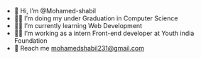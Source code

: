 - 👋 Hi, I’m @Mohamed-shabil
- 👨‍🎓 I’m doing my under Graduation in Computer Science
- 👨‍💻 I’m currently learning Web Development
- 👩‍🔧 I’m working as a intern Front-end developer at Youth india Foundation
- 📱 Reach me <mohamedshabil231@gmail.com>
